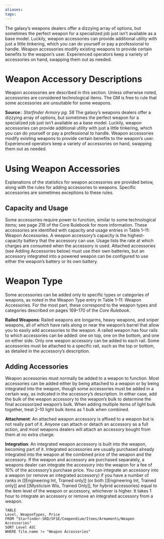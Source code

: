 ```yaml
---
aliases: 
tags: 
---
```


The galaxy’s weapons dealers offer a dizzying array of options, but sometimes the perfect weapon for a specialized job just isn’t available as a base model. Luckily, weapon accessories can provide additional utility with just a little tinkering, which you can do yourself or pay a professional to handle. Weapon accessories modify existing weapons to provide certain benefits to the weapon’s user. Experienced operators keep a variety of accessories on hand, swapping them out as needed.  

# Weapon Accessory Descriptions

Weapon accessories are described in this section. Unless otherwise noted, accessories are considered technological items. The GM is free to rule that some accessories are unsuitable for some weapons.

**Source**:: _Starfinder Armory pg. 58_
The galaxy’s weapons dealers offer a dizzying array of options, but sometimes the perfect weapon for a specialized job just isn’t available as a base model. Luckily, weapon accessories can provide additional utility with just a little tinkering, which you can do yourself or pay a professional to handle. Weapon accessories modify existing weapons to provide certain benefits to the weapon’s user. Experienced operators keep a variety of accessories on hand, swapping them out as needed. 

# Using Weapon Accessories

Explanations of the statistics for weapon accessories are provided below, along with the rules for adding accessories to weapons. Specific accessories are sometimes exceptions to these rules. 

## Capacity and Usage

Some accessories require power to function, similar to some technological items; see page 218 of the Core Rulebook for more information. These accessories are identified with capacity and usage entries in Table 1–11: Weapon Accessories. A weapon accessory’s capacity is the highest-capacity battery that the accessory can use. Usage lists the rate at which charges are consumed when the accessory is used. Attached accessories (see Adding Accessories below) must use their own batteries, but an accessory integrated into a powered weapon can be configured to use either the weapon’s battery or its own battery. 

# Weapon Type

Some accessories can be added only to specific types or categories of weapons, as noted in the Weapon Type entry in Table 1–11: Weapon Accessories. For the most part, these correspond to the weapon types and categories described on pages 169–170 of the _Core Rulebook_.  
  
**Railed Weapons**: Railed weapons are longarms, heavy weapons, and sniper weapons, all of which have rails along or near the weapon’s barrel that allow you to easily add accessories to the weapon. A railed weapon has four rails to which accessories can be added: one on top, one on the bottom, and one on either side. Only one weapon accessory can be added to each rail. Some accessories must be attached to a specific rail, such as the top or bottom, as detailed in the accessory’s description. 

## Adding Accessories

Weapon accessories must normally be added to a weapon to function. Most accessories can be added either by being attached to a weapon or by being integrated into the weapon, though some accessories must be added in a certain way, as indicated in the accessory’s description. In either case, add the bulk of the weapon accessory to the weapon’s bulk to determine the final accessorized weapon’s bulk. When adding multiple items of light bulk together, treat 2–10 light bulk items as 1 bulk when combined.  
  
**Attachment**: An attached weapon accessory is affixed to a weapon but is not really part of it. Anyone can attach or detach an accessory as a full action, and most weapons dealers will attach an accessory bought from them at no extra charge.  
  
**Integration**: An integrated weapon accessory is built into the weapon, becoming part of it. Integrated accessories are usually purchased already integrated into the weapon at the combined price of the weapon and the accessory. If the weapon and accessory are purchased separately, a weapons dealer can integrate the accessory into the weapon for a fee of 10% of the accessory’s purchase price. You can integrate an accessory into a weapon (or remove an integrated accessory) if you have a number of ranks in [[Engineering Int, Trained only]] (or both [[Engineering Int, Trained only]] and [[Mysticism Wis, Trained Only]], for hybrid accessories) equal to the item level of the weapon or accessory, whichever is higher. It takes 1 hour to integrate an accessory or remove an integrated accessory from a weapon.

``` dataview
TABLE
Level, WeaponTypes, Price
FROM "Starfinder-SRD/SF1E/Compendium/Items/Armaments/Weapon Accessories"
SORT Level ASC
WHERE file.name != "Weapon Accessories"
```
